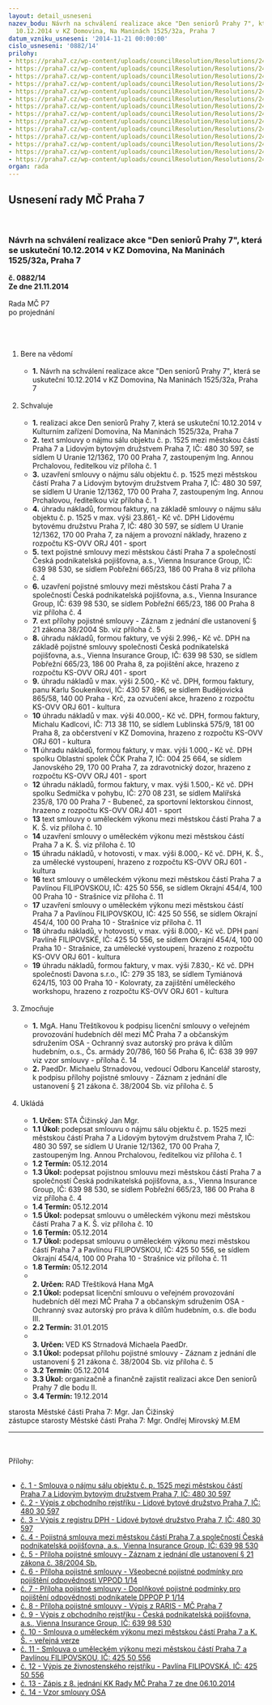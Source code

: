 ```yaml
---
layout: detail_usneseni
nazev_bodu: Návrh na schválení realizace akce "Den seniorů Prahy 7", která se uskuteční
  10.12.2014 v KZ Domovina, Na Maninách 1525/32a, Praha 7
datum_vzniku_usneseni: '2014-11-21 00:00:00'
cislo_usneseni: '0882/14'
prilohy:
- https://praha7.cz/wp-content/uploads/councilResolution/Resolutions/24499/53-14-lbd_seniorsky_den_10_12_2014.doc
- https://praha7.cz/wp-content/uploads/councilResolution/Resolutions/24499/53-14-or_lbd_p7_seniorska_akce_10_12_2014_ii.pdf
- https://praha7.cz/wp-content/uploads/councilResolution/Resolutions/24499/53-14-dph_lbd_p7_seniorska_akce_10_12_2014_ii.pdf
- https://praha7.cz/wp-content/uploads/councilResolution/Resolutions/24499/53-14-pojistna_smlouva_seniorsk%c3%bd_den_10_12_2014_uprava_iii_jc.pdf
- https://praha7.cz/wp-content/uploads/councilResolution/Resolutions/24499/53-14-priloha_k_pojistne_smlouve_seniorsky_den_10_12_2014_iii_uprava_datum_prosinec_jc.pdf
- https://praha7.cz/wp-content/uploads/councilResolution/Resolutions/24499/53-14-_vpp_od_1_14_seniorsky_den_01_10_2014.pdf
- https://praha7.cz/wp-content/uploads/councilResolution/Resolutions/24499/53-14-dpp_op_p_1_14_seniorsky_den_01_10_2014.pdf
- https://praha7.cz/wp-content/uploads/councilResolution/Resolutions/24499/53-14-raris_mc_p7_seniorsky_den_10_12_2014.pdf
- https://praha7.cz/wp-content/uploads/councilResolution/Resolutions/24499/53-14-or_cpp_seniorsky_den_10_12_2014.pdf
- https://praha7.cz/wp-content/uploads/councilResolution/Resolutions/24499/53-14-s62_stedry_seniorsky_den_10_12_2014_verejna.doc
- https://praha7.cz/wp-content/uploads/councilResolution/Resolutions/24499/53-14-s63_filipovska_seniorsky_den_10_12_2014.doc
- https://praha7.cz/wp-content/uploads/councilResolution/Resolutions/24499/53-14-rzp_pavlina_filipovska_10_12_2014.pdf
- https://praha7.cz/wp-content/uploads/councilResolution/Resolutions/24499/53-14-zapis_z_8_jednani_kk_ze_dne_06_10_2014.doc
- https://praha7.cz/wp-content/uploads/councilResolution/Resolutions/24499/53-14-vzor_smlouvy_osa_2014.pdf
organ: rada
---
```

<div id="ucUsn_pList" class="usn">
	<span><h2>Usnesení rady MČ Praha 7 </h2>
<br></span><div class="standBody">
<span><h3>Návrh na schválení realizace akce "Den seniorů Prahy 7", která se uskuteční 10.12.2014 v KZ Domovina, Na Maninách 1525/32a, Praha 7</h3></span><div class="center">
		<strong>č. 0882/14</strong><br>
	</div>
<div class="center">
		<strong>Ze dne 21.11.2014</strong><br><br>
	</div>Rada MČ P7<br>po projednání<br><br><br><ol>
<br><li>Bere na vědomí<br><ul>
<br><li>
<strong>1.</strong> Návrh na schválení realizace akce "Den seniorů Prahy 7", která se uskuteční 10.12.2014 v KZ Domovina, Na Maninách 1525/32a, Praha 7</li>
</ul>
<br>
</li>
<li>Schvaluje<br><ul>
<br><li>
<strong>1.</strong> realizaci akce Den seniorů Prahy 7, která se uskuteční 10.12.2014 v Kulturním zařízení Domovina, Na Maninách 1525/32a, Praha 7<br>
</li>
<li>
<strong>2.</strong> text smlouvy o nájmu sálu objektu č. p. 1525 mezi městskou částí Praha 7 a Lidovým bytovým družstvem Praha 7, IČ: 480 30 597, se sídlem U Uranie 12/1362, 170 00 Praha 7, zastoupeným Ing. Annou Prchalovou, ředitelkou viz příloha č. 1<br>
</li>
<li>
<strong>3.</strong> uzavření smlouvy o nájmu sálu objektu č. p. 1525 mezi městskou částí Praha 7 a Lidovým bytovým družstvem Praha 7, IČ: 480 30 597, se sídlem U Uranie 12/1362, 170 00 Praha 7, zastoupeným Ing. Annou Prchalovou, ředitelkou viz příloha č. 1<br>
</li>
<li>
<strong>4.</strong> úhradu nákladů, formou faktury, na základě smlouvy o nájmu sálu objektu č. p. 1525 v max. výši 23.861,- Kč vč. DPH Lidovému bytovému družstvu Praha 7, IČ: 480 30 597, se sídlem U Uranie 12/1362, 170 00 Praha 7, za nájem a provozní náklady, hrazeno z rozpočtu KS-OVV ORJ 401 - sport<br>
</li>
<li>
<strong>5.</strong> text pojistné smlouvy mezi městskou částí Praha 7 a společností Česká podnikatelská pojišťovna, a.s., Vienna Insurance Group, IČ: 639 98 530, se sídlem Pobřežní 665/23, 186 00 Praha 8 viz příloha č. 4<br>
</li>
<li>
<strong>6.</strong> uzavření pojistné smlouvy mezi městskou částí Praha 7 a společností Česká podnikatelská pojišťovna, a.s., Vienna Insurance Group, IČ: 639 98 530, se sídlem Pobřežní 665/23, 186 00 Praha 8 viz příloha č. 4<br>
</li>
<li>
<strong>7.</strong> ext přílohy pojistné smlouvy - Záznam z jednání dle ustanovení § 21 zákona 38/2004 Sb. viz příloha č. 5<br>
</li>
<li>
<strong>8.</strong> úhradu nákladů, formou faktury, ve výši 2.996,- Kč vč. DPH na základě pojistné smlouvy společnosti Česká podnikatelská pojišťovna, a.s., Vienna Insurance Group, IČ: 639 98 530, se sídlem Pobřežní 665/23, 186 00 Praha 8, za pojištění akce, hrazeno z rozpočtu KS-OVV ORJ 401 - sport<br>
</li>
<li>
<strong>9.</strong> úhradu nákladů v max. výši 2.500,- Kč vč. DPH, formou faktury, panu Karlu Soukeníkovi, IČ: 430 57 896, se sídlem Budějovická 865/58, 140 00 Praha - Krč, za ozvučení akce, hrazeno z rozpočtu KS-OVV ORJ 601 - kultura<br>
</li>
<li>
<strong>10</strong> úhradu nákladů v max. výši 40.000,- Kč vč. DPH, formou faktury, Michalu Kadlcovi, IČ: 713 38 110, se sídlem Lublinská 575/9, 181 00 Praha 8, za občerstvení v KZ Domovina, hrazeno z rozpočtu KS-OVV ORJ 601 - kultura<br>
</li>
<li>
<strong>11</strong> úhradu nákladů, formou faktury, v max. výši 1.000,- Kč vč. DPH spolku Oblastní spolek ČČK Praha 7, IČ: 004 25 664, se sídlem Janovského 29, 170 00 Praha 7, za zdravotnický dozor, hrazeno z rozpočtu KS-OVV ORJ 401 - sport<br>
</li>
<li>
<strong>12</strong> úhradu nákladů, formou faktury, v max. výši 1.500,- Kč vč. DPH spolku Sedmička v pohybu, IČ: 270 08 231, se sídlem Malířská 235/8, 170 00 Praha 7 - Bubeneč, za sportovní lektorskou činnost, hrazeno z rozpočtu KS-OVV ORJ 401 - sport<br>
</li>
<li>
<strong>13</strong> text smlouvy o uměleckém výkonu mezi městskou částí Praha 7 a K. Š. viz příloha č. 10<br>
</li>
<li>
<strong>14</strong> uzavření smlouvy o uměleckém výkonu mezi městskou částí Praha 7 a K. Š. viz příloha č. 10<br>
</li>
<li>
<strong>15</strong> úhradu nákladů, v hotovosti, v max. výši 8.000,- Kč vč. DPH, K. Š., za umělecké vystoupení, hrazeno z rozpočtu KS-OVV ORJ 601 - kultura<br>
</li>
<li>
<strong>16</strong> text smlouvy o uměleckém výkonu mezi městskou částí Praha 7 a Pavlínou FILIPOVSKOU, IČ: 425 50 556, se sídlem Okrajní 454/4, 100 00 Praha 10 - Strašnice viz příloha č. 11<br>
</li>
<li>
<strong>17</strong> uzavření smlouvy o uměleckém výkonu mezi městskou částí Praha 7 a Pavlínou FILIPOVSKOU, IČ: 425 50 556, se sídlem Okrajní 454/4, 100 00 Praha 10 - Strašnice viz příloha č. 11<br>
</li>
<li>
<strong>18</strong> úhradu nákladů, v hotovosti, v max. výši 8.000,- Kč vč. DPH paní Pavlíně FILIPOVSKÉ, IČ: 425 50 556, se sídlem Okrajní 454/4, 100 00 Praha 10 - Strašnice, za umělecké vystoupení, hrazeno z rozpočtu KS-OVV ORJ 601 - kultura<br>
</li>
<li>
<strong>19</strong> úhradu nákladů, formou faktury, v max. výši 7.830,- Kč vč. DPH společnosti Davona s.r.o., IČ: 279 35 183, se sídlem Tymiánová 624/15, 103 00 Praha 10 - Kolovraty, za zajištění uměleckého workshopu, hrazeno z rozpočtu KS-OVV ORJ 601 - kultura</li>
</ul>
<br>
</li>
<li>Zmocňuje<br><ul>
<br><li>
<strong>1.</strong> MgA. Hanu Třeštíkovou k podpisu licenční smlouvy o veřejném provozování hudebních děl mezi MČ Praha 7 a občanským sdružením OSA - Ochranný svaz autorský pro práva k dílům hudebním, o.s., Čs. armády 20/786, 160 56 Praha 6, IČ: 638 39 997 viz vzor smlouvy - příloha č. 14<br>
</li>
<li>
<strong>2.</strong> PaedDr. Michaelu Strnadovou, vedoucí Odboru Kancelář starosty, k podpisu přílohy pojistné smlouvy - Záznam z jednání dle ustanovení § 21 zákona č. 38/2004 Sb. viz příloha č. 5</li>
</ul>
<br>
</li>
<li>Ukládá<br><ul>
<br><li>
<strong>1. Určen: </strong>STA Čižinský Jan Mgr.<br>
</li>
<li>
<strong>1.1 Úkol: </strong>podepsat smlouvu o nájmu sálu objektu č. p. 1525 mezi městskou částí Praha 7 a Lidovým bytovým družstvem Praha 7, IČ: 480 30 597, se sídlem U Uranie 12/1362, 170 00 Praha 7, zastoupeným Ing. Annou Prchalovou, ředitelkou viz příloha č. 1<br>
</li>
<li>
<strong>1.2 Termín: </strong>05.12.2014<br>
</li>
<li>
<strong>1.3 Úkol: </strong>podepsat pojistnou smlouvu mezi městskou částí Praha 7 a společností Česká podnikatelská pojišťovna, a.s., Vienna Insurance Group, IČ: 639 98 530, se sídlem Pobřežní 665/23, 186 00 Praha 8 viz příloha č. 4<br>
</li>
<li>
<strong>1.4 Termín: </strong>05.12.2014<br>
</li>
<li>
<strong>1.5 Úkol: </strong>podepsat smlouvu o uměleckém výkonu mezi městskou částí Praha 7 a K. Š. viz příloha č. 10<br>
</li>
<li>
<strong>1.6 Termín: </strong>05.12.2014<br>
</li>
<li>
<strong>1.7 Úkol: </strong>podepsat smlouvu o uměleckém výkonu mezi městskou částí Praha 7 a Pavlínou FILIPOVSKOU, IČ: 425 50 556, se sídlem Okrajní 454/4, 100 00 Praha 10 - Strašnice viz příloha č. 11<br>
</li>
<li>
<strong>1.8 Termín: </strong>05.12.2014<br>
</li>
<li>
<strong><br>2. Určen: </strong>RAD Třeštíková Hana MgA<br>
</li>
<li>
<strong>2.1 Úkol: </strong>podepsat licenční smlouvu o veřejném provozování hudebních děl mezi MČ Praha 7 a občanským sdružením OSA - Ochranný svaz autorský pro práva k dílům hudebním, o.s. dle bodu III.<br>
</li>
<li>
<strong>2.2 Termín: </strong>31.01.2015<br>
</li>
<li>
<strong><br>3. Určen: </strong>VED KS Strnadová Michaela PaedDr.<br>
</li>
<li>
<strong>3.1 Úkol: </strong>podepsat přílohu pojistné smlouvy - Záznam z jednání dle ustanovení § 21 zákona č. 38/2004 Sb. viz příloha č. 5<br>
</li>
<li>
<strong>3.2 Termín: </strong>05.12.2014<br>
</li>
<li>
<strong>3.3 Úkol: </strong>organizačně a finančně zajistit realizaci akce Den seniorů Prahy 7 dle bodu II.<br>
</li>
<li>
<strong>3.4 Termín: </strong>19.12.2014</li>
</ul>
</li>
</ol>starosta Městské části Praha 7: Mgr. Jan Čižinský<br>zástupce starosty Městské části Praha 7: Mgr. Ondřej Mirovský M.EM <br><hr>
<br><br>Přílohy: <br><ul>
<br><li>
<a href="/zdroj.aspx?typ=4&amp;id=59110&amp;sh=-1475437003" target="_blank" title="Odkaz na soubor - 77,5 kB - nové okno">č. 1 - Smlouva o nájmu sálu objektu č. p. 1525 mezi městskou částí Praha 7 a Lidovým bytovým družstvem Praha 7, IČ: 480 30 597</a> <br>
</li>
<li>
<a href="/zdroj.aspx?typ=4&amp;id=59111&amp;sh=-1475401195" target="_blank" title="Odkaz na soubor - 55,4 kB - nové okno">č. 2 - Výpis z obchodního rejstříku - Lidové bytové družstvo Praha 7, IČ: 480 30 597</a> <br>
</li>
<li>
<a href="/zdroj.aspx?typ=4&amp;id=59112&amp;sh=-1475577867" target="_blank" title="Odkaz na soubor - 118,7 kB - nové okno">č. 3 - Výpis z registru DPH - Lidové bytové družstvo Praha 7, IČ: 480 30 597</a> <br>
</li>
<li>
<a href="/zdroj.aspx?typ=4&amp;id=59113&amp;sh=-1475476523" target="_blank" title="Odkaz na soubor - 269,5 kB - nové okno">č. 4 - Pojistná smlouva mezi městskou částí Praha 7 a společností Česká podnikatelská pojišťovna, a.s., Vienna Insurance Group, IČ: 639 98 530</a> <br>
</li>
<li>
<a href="/zdroj.aspx?typ=4&amp;id=59114&amp;sh=-1475572043" target="_blank" title="Odkaz na soubor - 633,8 kB - nové okno">č. 5 - Příloha pojistné smlouvy - Záznam z jednání dle ustanovení § 21 zákona č. 38/2004 Sb.</a> <br>
</li>
<li>
<a href="/zdroj.aspx?typ=4&amp;id=59115&amp;sh=-1475536235" target="_blank" title="Odkaz na soubor - 128,1 kB - nové okno">č. 6 - Příloha pojistné smlouvy - Všeobecné pojistné podmínky pro pojištění odpovědnosti VPPOD 1/14</a> <br>
</li>
<li>
<a href="/zdroj.aspx?typ=4&amp;id=59116&amp;sh=-1475713419" target="_blank" title="Odkaz na soubor - 80,4 kB - nové okno">č. 7 - Příloha pojistné smlouvy - Doplňkové pojistné podmínky pro pojištění odpovědnosti podnikatele DPPOP P 1/14</a> <br>
</li>
<li>
<a href="/zdroj.aspx?typ=4&amp;id=59117&amp;sh=-1475546539" target="_blank" title="Odkaz na soubor - 287,4 kB - nové okno">č. 8 - Příloha pojistné smlouvy - Výpis z RARIS - MČ Praha 7</a> <br>
</li>
<li>
<a href="/zdroj.aspx?typ=4&amp;id=59118&amp;sh=-1475789515" target="_blank" title="Odkaz na soubor - 59,1 kB - nové okno">č. 9 - Výpis z obchodního rejstříku - Česká podnikatelská pojišťovna, a.s., Vienna Insurance Group, IČ: 639 98 530</a> <br>
</li>
<li>
<a href="/zdroj.aspx?typ=4&amp;id=59119&amp;sh=-1475622635" target="_blank" title="Odkaz na soubor - 55,5 kB - nové okno">č. 10 - Smlouva o uměleckém výkonu mezi městskou částí Praha 7 a K. Š. - veřejná verze</a> <br>
</li>
<li>
<a href="/zdroj.aspx?typ=4&amp;id=59120&amp;sh=1485276501" target="_blank" title="Odkaz na soubor - 58,5 kB - nové okno">č. 11 - Smlouva o uměleckém výkonu mezi městskou částí Praha 7 a Pavlínou FILIPOVSKOU, IČ: 425 50 556</a> <br>
</li>
<li>
<a href="/zdroj.aspx?typ=4&amp;id=59121&amp;sh=1501040949" target="_blank" title="Odkaz na soubor - 92,4 kB - nové okno">č. 12 - Výpis ze živnostenského rejstříku - Pavlína FILIPOVSKÁ, IČ: 425 50 556</a> <br>
</li>
<li>
<a href="/zdroj.aspx?typ=4&amp;id=59122&amp;sh=1485136405" target="_blank" title="Odkaz na soubor - 85,5 kB - nové okno">č. 13 - Zápis z 8. jednání KK Rady MČ Praha 7 ze dne 06.10.2014</a> <br>
</li>
<li>
<a href="/zdroj.aspx?typ=4&amp;id=59123&amp;sh=1485246197" target="_blank" title="Odkaz na soubor - 726,7 kB - nové okno">č. 14 - Vzor smlouvy OSA</a> </li>
</ul>
</div>
</div>